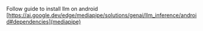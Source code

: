 Follow guide to install llm on android [https://ai.google.dev/edge/mediapipe/solutions/genai/llm_inference/android#dependencies](mediapipe)
